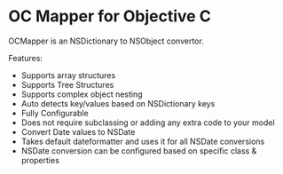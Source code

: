 OC Mapper for Objective C
=========================

OCMapper is an NSDictionary to NSObject convertor.

Features:
- Supports array structures
- Supports Tree Structures
- Supports complex object nesting 
- Auto detects key/values based on NSDictionary keys
- Fully Configurable
- Does not require subclassing or adding any extra code to your model
- Convert Date values to NSDate
- Takes default dateformatter and uses it for all NSDate conversions
- NSDate conversion can be configured based on specific class & properties

